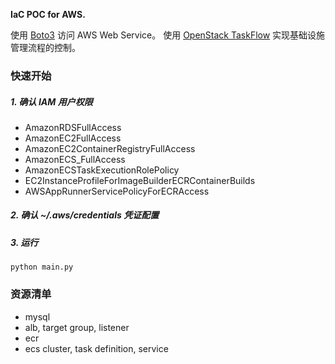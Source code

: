 **IaC POC for AWS.**

使用 [Boto3](https://boto3.amazonaws.com/v1/documentation/api/latest/index.html) 访问 AWS Web Service。
使用 [OpenStack TaskFlow](https://docs.openstack.org/taskflow/latest/user/index.html) 实现基础设施管理流程的控制。

### 快速开始

##### 1. 确认 IAM 用户权限

* AmazonRDSFullAccess
* AmazonEC2FullAccess
* AmazonEC2ContainerRegistryFullAccess
* AmazonECS_FullAccess
* AmazonECSTaskExecutionRolePolicy
* EC2InstanceProfileForImageBuilderECRContainerBuilds
* AWSAppRunnerServicePolicyForECRAccess

##### 2. 确认 ~/.aws/credentials 凭证配置

##### 3. 运行

```
python main.py
```

### 资源清单

* mysql
* alb, target group, listener
* ecr
* ecs cluster, task definition, service
